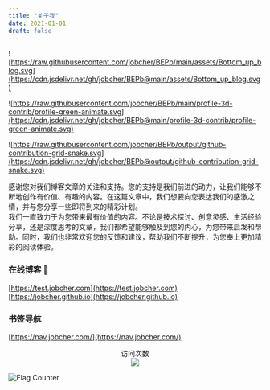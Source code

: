 ```yaml
---
title: "关于我"
date: 2021-01-01
draft: false
---
```

![https://raw.githubusercontent.com/jobcher/BEPb/main/assets/Bottom_up_blog.svg](https://cdn.jsdelivr.net/gh/jobcher/BEPb@main/assets/Bottom_up_blog.svg)  
  
![https://raw.githubusercontent.com/jobcher/BEPb/main/profile-3d-contrib/profile-green-animate.svg](https://cdn.jsdelivr.net/gh/jobcher/BEPb@main/profile-3d-contrib/profile-green-animate.svg)  

![https://raw.githubusercontent.com/jobcher/BEPb/output/github-contribution-grid-snake.svg](https://cdn.jsdelivr.net/gh/jobcher/BEPb@output/github-contribution-grid-snake.svg)  
  
感谢您对我们博客文章的关注和支持。您的支持是我们前进的动力，让我们能够不断地创作有价值、有趣的内容。在这篇文章中，我们想要向您表达我们的感激之情，并与您分享一些即将到来的精彩计划。  
我们一直致力于为您带来最有价值的内容。不论是技术探讨、创意灵感、生活经验分享，还是深度思考的文章，我们都希望能够触及到您的内心，为您带来启发和帮助。同时，我们也非常欢迎您的反馈和建议，帮助我们不断提升，为您奉上更加精彩的阅读体验。

### 在线博客 👋
[https://test.jobcher.com](https://test.jobcher.com)  
[https://jobcher.github.io](https://jobcher.github.io)  
  
### 书签导航
[https://nav.jobcher.com/](https://nav.jobcher.com/)  

<p align="center"> 
  访问次数<br>
  <img src="https://profile-counter.glitch.me/jobcher/count.svg" />
</p>  
  
  
<img src="https://s01.flagcounter.com/count2/eSAC/bg_FFFFFF/txt_000000/border_CCCCCC/columns_8/maxflags_60/viewers_0/labels_1/pageviews_0/flags_0/percent_0/" alt="Flag Counter" border="0">
